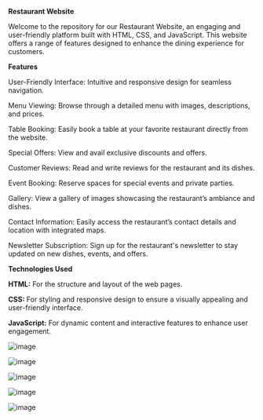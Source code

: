 **Restaurant Website**

Welcome to the repository for our Restaurant Website, an engaging and user-friendly platform built with HTML, CSS, and JavaScript. This website offers a range of features designed to enhance the dining experience for customers.

**Features**

User-Friendly Interface: Intuitive and responsive design for seamless navigation.

Menu Viewing: Browse through a detailed menu with images, descriptions, and prices.

Table Booking: Easily book a table at your favorite restaurant directly from the website.

Special Offers: View and avail exclusive discounts and offers.

Customer Reviews: Read and write reviews for the restaurant and its dishes.

Event Booking: Reserve spaces for special events and private parties.


Gallery: View a gallery of images showcasing the restaurant’s ambiance and dishes.

Contact Information: Easily access the restaurant’s contact details and location with integrated maps.

Newsletter Subscription: Sign up for the restaurant's newsletter to stay updated on new dishes, events, and offers.

**Technologies Used**

**HTML:** For the structure and layout of the web pages.

**CSS:** For styling and responsive design to ensure a visually appealing and user-friendly interface.

**JavaScript:** For dynamic content and interactive features to enhance user engagement.


![image](https://github.com/sumit18950/Restaurant-Website/assets/171650943/21368d16-386a-4740-bf6d-4a90a6a8f0ca)

![image](https://github.com/sumit18950/Restaurant-Website/assets/171650943/9f919384-8c36-458b-a6f4-c44b5980bdc6)

![image](https://github.com/sumit18950/Restaurant-Website/assets/171650943/6bfa9561-d5de-429d-a919-0bce76f51c1b)

![image](https://github.com/sumit18950/Restaurant-Website/assets/171650943/1cb27ee7-b416-46da-a213-76f3ea3c5f31)


![image](https://github.com/sumit18950/Restaurant-Website/assets/171650943/8131e629-463a-40eb-8d00-ab2b15099615)






